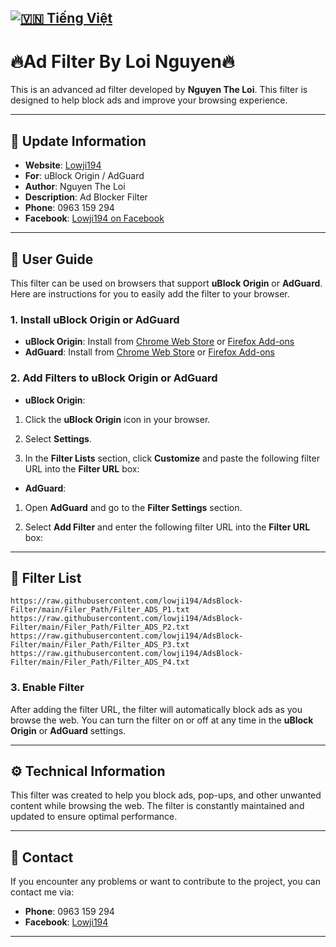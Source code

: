 [![🇻🇳 Tiếng Việt](https://img.shields.io/badge/Ngôn_ngữ-Tiếng_Việt-red?style=for-the-badge&logo=Google%20Translate)](README.md)
---
# **🔥Ad Filter By Loi Nguyen🔥**

This is an advanced ad filter developed by **Nguyen The Loi**. This filter is designed to help block ads and improve your browsing experience.

---

## 📅 **Update Information**

- **Website**: [Lowji194](https://theloi.io.vn/)
- **For**: uBlock Origin / AdGuard
- **Author**: Nguyen The Loi
- **Description**: Ad Blocker Filter
- **Phone**: 0963 159 294
- **Facebook**: [Lowji194 on Facebook](https://www.facebook.com/Lowji194/)

---

## 🚀 **User Guide**

This filter can be used on browsers that support **uBlock Origin** or **AdGuard**. Here are instructions for you to easily add the filter to your browser.

### 1. **Install uBlock Origin or AdGuard**

- **uBlock Origin**: Install from [Chrome Web Store](https://chromewebstore.google.com/detail/ublock-origin/cjpalhdlnbpafiamejdnhcphjbkeiagm) or [Firefox Add-ons](https://addons.mozilla.org/firefox/addon/ublock-origin/)
- **AdGuard**: Install from [Chrome Web Store](https://chromewebstore.google.com/detail/adguard-adblocker/bgnkhhnnamicmpeenaelnjfhikgbkllg) or [Firefox Add-ons](https://addons.mozilla.org/firefox/addon/adguard-adblocker/)

### 2. **Add Filters to uBlock Origin or AdGuard**

- **uBlock Origin**:
1. Click the **uBlock Origin** icon in your browser.

2. Select **Settings**.

3. In the **Filter Lists** section, click **Customize** and paste the following filter URL into the **Filter URL** box:

- **AdGuard**:

1. Open **AdGuard** and go to the **Filter Settings** section.

2. Select **Add Filter** and enter the following filter URL into the **Filter URL** box:

---

## 🚀 **Filter List**
    https://raw.githubusercontent.com/lowji194/AdsBlock-Filter/main/Filer_Path/Filter_ADS_P1.txt
    https://raw.githubusercontent.com/lowji194/AdsBlock-Filter/main/Filer_Path/Filter_ADS_P2.txt
    https://raw.githubusercontent.com/lowji194/AdsBlock-Filter/main/Filer_Path/Filter_ADS_P3.txt
    https://raw.githubusercontent.com/lowji194/AdsBlock-Filter/main/Filer_Path/Filter_ADS_P4.txt


### 3. **Enable Filter**

After adding the filter URL, the filter will automatically block ads as you browse the web. You can turn the filter on or off at any time in the **uBlock Origin** or **AdGuard** settings.

---

## ⚙️ **Technical Information**

This filter was created to help you block ads, pop-ups, and other unwanted content while browsing the web. The filter is constantly maintained and updated to ensure optimal performance.

---

## 📌 **Contact**

If you encounter any problems or want to contribute to the project, you can contact me via:

- **Phone**: 0963 159 294
- **Facebook**: [Lowji194](https://www.facebook.com/Lowji194/)

---
